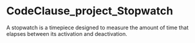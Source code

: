 # CodeClause_project_Stopwatch
A stopwatch is a timepiece designed to measure the amount of time that elapses between its activation and deactivation.
